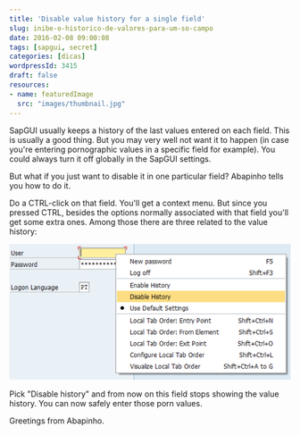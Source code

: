 ```yaml
---
title: 'Disable value history for a single field'
slug: inibe-o-historico-de-valores-para-um-so-campo
date: 2016-02-08 09:00:08
tags: [sapgui, secret]
categories: [dicas]
wordpressId: 3415
draft: false
resources:
- name: featuredImage
  src: "images/thumbnail.jpg"
---
```

SapGUI usually keeps a history of the last values entered on each field. This is usually a good thing. But you may very well not want it to happen (in case you're entering pornographic values in a specific field for example). You could always turn it off globally in the SapGUI settings.

But what if you just want to disable it in one particular field? Abapinho tells you how to do it.

<!--more-->

Do a CTRL-click on that field. You'll get a context menu. But since you pressed CTRL, besides the options normally associated with that field you'll get some extra ones. Among those there are three related to the value history:

![disable_history][1]

Pick "Disable history" and from now on this field stops showing the value history. You can now safely enter those porn values.

Greetings from Abapinho.

   [1]: images/disable_history.png
